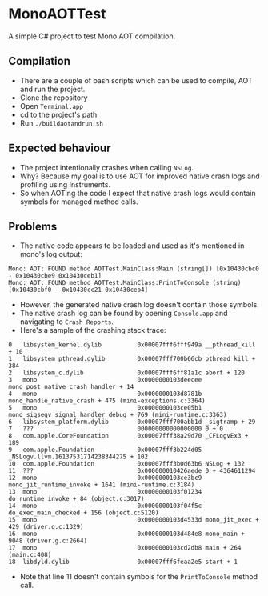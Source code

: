 # MonoAOTTest

A simple C# project to test Mono AOT compilation.

## Compilation

* There are a couple of bash scripts which can be used to compile, AOT and run the project.
* Clone the repository
* Open `Terminal.app`
* cd to the project's path
* Run `./buildaotandrun.sh`

## Expected behaviour

* The project intentionally crashes when calling `NSLog`.
* Why? Because my goal is to use AOT for improved native crash logs and profiling using Instruments.
* So when AOTing the code I expect that native crash logs would contain symbols for managed method calls.

## Problems

* The native code appears to be loaded and used as it's mentioned in mono's log output:
```
Mono: AOT: FOUND method AOTTest.MainClass:Main (string[]) [0x10430cbc0 - 0x10430cbe9 0x10430ceb1]
Mono: AOT: FOUND method AOTTest.MainClass:PrintToConsole (string) [0x10430cbf0 - 0x10430cc21 0x10430ceb4]
```
* However, the generated native crash log doesn't contain those symbols.
* The native crash log can be found by opening `Console.app` and navigating to `Crash Reports`.
* Here's a sample of the crashing stack trace:

```
0   libsystem_kernel.dylib        	0x00007fff6fff949a __pthread_kill + 10
1   libsystem_pthread.dylib       	0x00007fff700b66cb pthread_kill + 384
2   libsystem_c.dylib             	0x00007fff6ff81a1c abort + 120
3   mono                          	0x0000000103deecee mono_post_native_crash_handler + 14
4   mono                          	0x0000000103d8781b mono_handle_native_crash + 475 (mini-exceptions.c:3364)
5   mono                          	0x0000000103ce05b1 mono_sigsegv_signal_handler_debug + 769 (mini-runtime.c:3363)
6   libsystem_platform.dylib      	0x00007fff700abb1d _sigtramp + 29
7   ???                           	000000000000000000 0 + 0
8   com.apple.CoreFoundation      	0x00007fff38a29d70 _CFLogvEx3 + 189
9   com.apple.Foundation          	0x00007fff3b224d05 _NSLogv.llvm.16137531714238344275 + 102
10  com.apple.Foundation          	0x00007fff3b0d63b6 NSLog + 132
11  ???                           	0x000000010426aede 0 + 4364611294
12  mono                          	0x0000000103ce3bc9 mono_jit_runtime_invoke + 1641 (mini-runtime.c:3184)
13  mono                          	0x0000000103f01234 do_runtime_invoke + 84 (object.c:3017)
14  mono                          	0x0000000103f04f5c do_exec_main_checked + 156 (object.c:5120)
15  mono                          	0x0000000103d4533d mono_jit_exec + 429 (driver.g.c:1329)
16  mono                          	0x0000000103d484e8 mono_main + 9048 (driver.g.c:2664)
17  mono                          	0x0000000103cd2db8 main + 264 (main.c:408)
18  libdyld.dylib                 	0x00007fff6feaa2e5 start + 1
```

* Note that line 11 doesn't contain symbols for the `PrintToConsole` method call.
